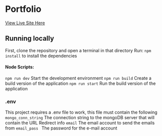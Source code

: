 # Portfolio
[View Live Site Here](bruty.net)
## Running locally
First, clone the repository and open a terminal in that directory
Run: ``npm install`` to install the dependencies
#### Node Scripts:
`` npm run dev `` Start the development environment
``npm run build`` Create a build version of the application
``npm run start``  Run the build version of the application

### .env
This project requires a .env file to work, this file must contain the following
`` mongo_conn_string `` The connection string to the mongoDB server that will contain the URL Redirect info
``email`` The email account to send the emails from
``email_pass `` The password for the e-mail account
